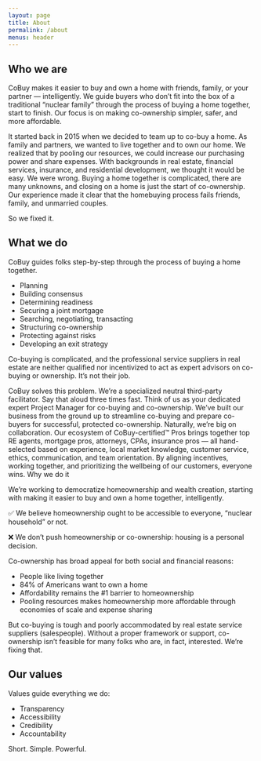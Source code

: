 ```yaml
---
layout: page
title: About
permalink: /about
menus: header
---
```


## Who we are

CoBuy makes it easier to buy and own a home with friends, family, or your partner — intelligently. We guide buyers who don’t fit into the box of a traditional “nuclear family” through the process of buying a home together, start to finish. Our focus is on making co-ownership simpler, safer, and more affordable.

It started back in 2015 when we decided to team up to co-buy a home. As family and partners, we wanted to live together and to own our home. We realized that by pooling our resources, we could increase our purchasing power and share expenses. With backgrounds in real estate, financial services, insurance, and residential development, we thought it would be easy. We were wrong. Buying a home together is complicated, there are many unknowns, and closing on a home is just the start of co-ownership. Our experience made it clear that the homebuying process fails friends, family, and unmarried couples.

So we fixed it.
## What we do

CoBuy guides folks step-by-step through the process of buying a home together.

- Planning
- Building consensus
- Determining readiness
- Securing a joint mortgage
- Searching, negotiating, transacting
- Structuring co-ownership
- Protecting against risks
- Developing an exit strategy

Co-buying is complicated, and the professional service suppliers in real estate are neither qualified nor incentivized to act as expert advisors on co-buying or ownership. It’s not their job.


CoBuy solves this problem. We’re a specialized neutral third-party facilitator. Say that aloud three times fast. Think of us as your dedicated expert Project Manager for co-buying and co-ownership. We’ve built our business from the ground up to streamline co-buying and prepare co-buyers for successful, protected co-ownership. Naturally, we’re big on collaboration. Our ecosystem of CoBuy-certified™ Pros brings together top RE agents, mortgage pros, attorneys, CPAs, insurance pros — all hand-selected based on experience, local market knowledge, customer service, ethics, communication, and team orientation. By aligning incentives, working together, and prioritizing the wellbeing of our customers, everyone wins.
Why we do it

We’re working to democratize homeownership and wealth creation, starting with making it easier to buy and own a home together, intelligently.

✅ We believe homeownership ought to be accessible to everyone, “nuclear household” or not.

❌ We don’t push homeownership or co-ownership: housing is a personal decision.

Co-ownership has broad appeal for both social and financial reasons:

- People like living together
- 84% of Americans want to own a home
- Affordability remains the #1 barrier to homeownership
- Pooling resources makes homeownership more affordable through economies of scale and expense sharing


But co-buying is tough and poorly accommodated by real estate service suppliers (salespeople). Without a proper framework or support, co-ownership isn’t feasible for many folks who are, in fact, interested. We’re fixing that.

## Our values

Values guide everything we do:

- Transparency
- Accessibility
- Credibility
- Accountability

Short. Simple. Powerful.